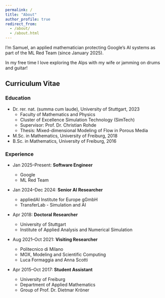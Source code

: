 ```yaml
---
permalink: /
title: "About"
author_profile: true
redirect_from: 
  - /about/
  - /about.html
---
```


I’m Samuel, an applied mathematician protecting Google’s AI systems as part of the ML Red Team (since January 2025).

In my free time I love exploring the Alps with my wife or jamming on drums and guitar!

## Curriculum Vitae

### Education
* Dr. rer. nat. (summa cum laude), University of Stuttgart, 2023
  * Faculty of Mathematics and Physics
  * Cluster of Excellence Simulation Technology (SimTech)
  * Supervisor: Prof. Dr. Christian Rohde
  * Thesis: Mixed-dimensional Modeling of Flow in Porous Media
* M.Sc. in Mathematics, University of Freiburg, 2018
* B.Sc. in Mathematics, University of Freiburg, 2016

### Experience
* Jan 2025–Present: **Software Engineer**
  * Google
  * ML Red Team

* Jan 2024–Dec 2024: **Senior AI Researcher**
  * appliedAI Institute for Europe gGmbH
  * TransferLab - Simulation and AI

* Apr 2018: **Doctoral Researcher**
  * University of Stuttgart
  * Institute of Applied Analysis and Numerical Simulation

* Aug 2021–Oct 2021: **Visiting Researcher**
  * Politecnico di Milano
  * MOX, Modeling and Scientific Computing
  * Luca Formaggia and Anna Scotti

* Apr 2015–Oct 2017: **Student Assistant**
  * University of Freiburg
  * Department of Applied Mathematics
  * Group of Prof. Dr. Dietmar Kröner
